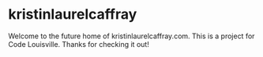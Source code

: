 # kristinlaurelcaffray
Welcome to the future home of kristinlaurelcaffray.com. This is a project for Code Louisville. Thanks for checking it out!

